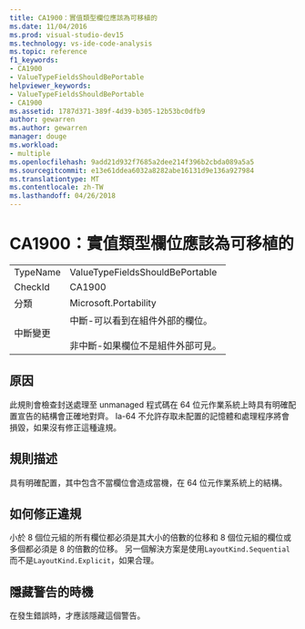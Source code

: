 ```yaml
---
title: CA1900：實值類型欄位應該為可移植的
ms.date: 11/04/2016
ms.prod: visual-studio-dev15
ms.technology: vs-ide-code-analysis
ms.topic: reference
f1_keywords:
- CA1900
- ValueTypeFieldsShouldBePortable
helpviewer_keywords:
- ValueTypeFieldsShouldBePortable
- CA1900
ms.assetid: 1787d371-389f-4d39-b305-12b53bc0dfb9
author: gewarren
ms.author: gewarren
manager: douge
ms.workload:
- multiple
ms.openlocfilehash: 9add21d932f7685a2dee214f396b2cbda089a5a5
ms.sourcegitcommit: e13e61ddea6032a8282abe16131d9e136a927984
ms.translationtype: MT
ms.contentlocale: zh-TW
ms.lasthandoff: 04/26/2018
---
```

# <a name="ca1900-value-type-fields-should-be-portable"></a>CA1900：實值類型欄位應該為可移植的
|||
|-|-|
|TypeName|ValueTypeFieldsShouldBePortable|
|CheckId|CA1900|
|分類|Microsoft.Portability|
|中斷變更|中斷-可以看到在組件外部的欄位。<br /><br /> 非中斷-如果欄位不是組件外部可見。|

## <a name="cause"></a>原因
 此規則會檢查封送處理至 unmanaged 程式碼在 64 位元作業系統上時具有明確配置宣告的結構會正確地對齊。 Ia-64 不允許存取未配置的記憶體和處理程序將會損毀，如果沒有修正這種違規。

## <a name="rule-description"></a>規則描述
 具有明確配置，其中包含不當欄位會造成當機，在 64 位元作業系統上的結構。

## <a name="how-to-fix-violations"></a>如何修正違規
 小於 8 個位元組的所有欄位都必須是其大小的倍數的位移和 8 個位元組的欄位或多個都必須是 8 的倍數的位移。 另一個解決方案是使用`LayoutKind.Sequential`而不是`LayoutKind.Explicit`，如果合理。

## <a name="when-to-suppress-warnings"></a>隱藏警告的時機
 在發生錯誤時，才應該隱藏這個警告。